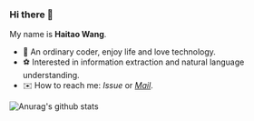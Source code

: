 ### Hi there 👋
My name is **Haitao Wang**.
- 👻 An ordinary coder, enjoy life and love technology.
- ⚽ Interested in information extraction and natural language understanding.
- ✉️ How to reach me: *Issue* or [*Mail*](mailto:onehaitao@foxmail.com).

![Anurag's github stats](https://github-readme-stats.vercel.app/api?username=onehaitao&show_icons=true)

<!--
[![Top Langs](https://github-readme-stats.vercel.app/api/top-langs/?username=onehaitao&layout=compact&langs_count=6)](https://github.com/anuraghazra/github-readme-stats)

**onehaitao/onehaitao** is a ✨ _special_ ✨ repository because its `README.md` (this file) appears on your GitHub profile.

Here are some ideas to get you started:

- 🔭 I’m currently working on ...
- 🌱 I’m currently learning ...
- 👯 I’m looking to collaborate on ...
- 🤔 I’m looking for help with ...
- 💬 Ask me about ...
- 📫 How to reach me: ...
- 😄 Pronouns: ...
- ⚡ Fun fact: ...
-->
